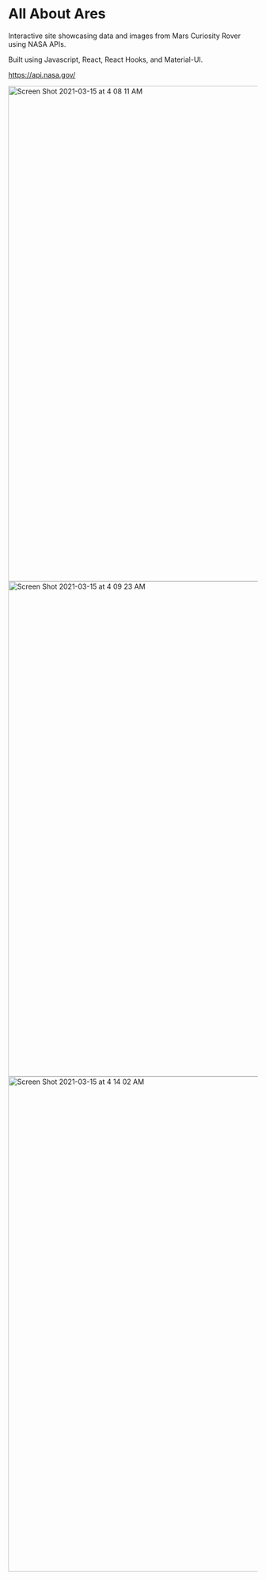 # All About Ares

Interactive site showcasing data and images from Mars Curiosity Rover using NASA APIs.

Built using Javascript, React, React Hooks, and Material-UI.

https://api.nasa.gov/

<img width="1000" alt="Screen Shot 2021-03-15 at 4 08 11 AM" src="https://user-images.githubusercontent.com/61565989/111122230-1f0abd80-8544-11eb-9b2c-7454b730a479.png">

<img width="1000" alt="Screen Shot 2021-03-15 at 4 09 23 AM" src="https://user-images.githubusercontent.com/61565989/111122905-123a9980-8545-11eb-92d7-dfd8e44196f9.png">

<img width="1000" alt="Screen Shot 2021-03-15 at 4 14 02 AM" src="https://user-images.githubusercontent.com/61565989/111122797-ea4b3600-8544-11eb-8d3c-dca014810840.png">
